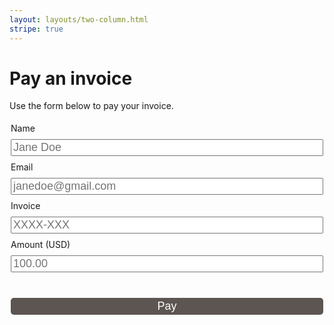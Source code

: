 ```yaml
---
layout: layouts/two-column.html
stripe: true
---
```

<style>
fieldset {
    border: none;
    padding-left: 0;
    padding-right: 0;
}

input[type="text"],
input[type="email"],
input[type="tel"],
#submit {
    font-size: 18px;
    height: 1.5em;
    margin: 0.5em 0;
    width: 100%;
}

#submit {
    background: #5c5552;
    border: none;
    border-radius: 5px;
    color: white;
    margin-top: 1em;
}
</style>

# Pay an invoice

Use the form below to pay your invoice. 

<form id="payment-form">
    <fieldset>
        <label for="name" data-tid="form.name_label">Name</label>
        <input id="name" data-tid="form.name_placeholder" type="text" placeholder="Jane Doe" required="" autocomplete="name"><br>
        <label for="email" data-tid="form.email_label">Email</label>
        <input id="email" data-tid="form.email_placeholder" type="email" placeholder="janedoe@gmail.com" required="" autocomplete="email"><br>
        <label for="invoice" data-tid="form.invoice_label">Invoice</label>
        <input id="invoice" data-tid="form.invoice_placeholder" type="tel" placeholder="XXXX-XXX" autocomplete="tel"><br>
        <label for="amount" data-tid="form.amount_label">Amount (USD)</label>
        <input id="amount" data-tid="form.amount_placeholder" type="text" placeholder="100.00" required="" autocomplete="amount" pattern="^\d+\.\d{2}$"><br>
    </fieldset>
    <fieldset>
        <div id="card-element">
        <!-- Elements will create input elements here -->
        </div>
        <!-- We'll put the error messages in this element -->
        <div id="card-errors" role="alert"></div>
        <button id="submit">Pay</button>
    </fieldset>
</form>

<script>
var stripe = Stripe('pk_test_id24CfaEav8k0e7CumOaGRTY00QQBG5gdL');
var elements = stripe.elements();

var style = {
  base: {
    color: "#32325d",
  }
};
var card = elements.create("card", { style: style });
card.mount("#card-element");

card.addEventListener('change', ({error}) => {
  const displayError = document.getElementById('card-errors');
  if (error) {
    displayError.textContent = error.message;
  } else {
    displayError.textContent = '';
  }
});

var form = document.getElementById('payment-form');

form.addEventListener('submit', function(event) {
  event.preventDefault();
  var name = document.getElementById('name').value
  var email = document.getElementById('email').value
  var invoice = document.getElementById('invoice').value
  var amount = document.getElementById('amount').value * 100
  var paymentInformation = {
      name: name,
      email: email,
      invoice: invoice, 
      amount: amount,
      card: card
  }
  fetch('/.netlify/functions/purchase', {
      method: 'POST',
      headers: {
          'Content-Type': 'application/json'
      },
      body: JSON.stringify(paymentInformation)
  })
  .then(function(response) {
      response.json().then(
          function(json) {
              var clientSecret = json.client_secret
              confirmPayment(clientSecret, paymentInformation)
          }
      )
  });
});

function confirmPayment(clientSecret, paymentInformation) {
  stripe.confirmCardPayment(clientSecret, {
    payment_method: {
      card: paymentInformation.card,
      billing_details: {
        name: paymentInformation.name,
        email: paymentInformation.email
       },
        metadata: {
            invoice: paymentInformation.invoice
        }
    }
  }).then(function(result) {
    if (result.error) {
      window.alert(result.error.message);
    } else {
      // The payment has been processed!
      if (result.paymentIntent.status === 'succeeded') {
        window.alert('Your payment for $' + result.paymentIntent.amount / 100 + ' was successful. Thank you!')
        // Show a success message to your customer
        // There's a risk of the customer closing the window before callback
        // execution. Set up a webhook or plugin to listen for the
        // payment_intent.succeeded event that handles any business critical
        // post-payment actions.
      }
    }
  });
}
</script>